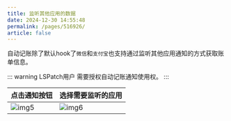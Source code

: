 ```yaml
---
title: 监听其他应用的数据
date: 2024-12-30 14:55:48
permalink: /pages/516926/
article: false
---
```

自动记账除了默认hook了`微信`和`支付宝`也支持通过监听其他应用通知的方式获取账单信息。

::: warning LSPatch用户
需要授权自动记账通知使用权。
:::

| 点击通知按钮                      | 选择需要监听的应用    |
|-----------------------------|---------------------------|
| ![img5](/images/img16.jpeg) | ![img6](/images/img17.jpg) |
